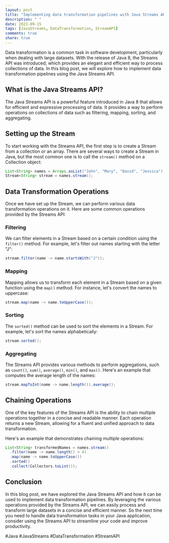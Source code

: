 ```yaml
---
layout: post
title: "Implementing data transformation pipelines with Java Streams API"
description: " "
date: 2023-09-15
tags: [JavaStreams, DataTransformation, StreamAPI]
comments: true
share: true
---
```


Data transformation is a common task in software development, particularly when dealing with large datasets. With the release of Java 8, the Streams API was introduced, which provides an elegant and efficient way to process collections of data. In this blog post, we will explore how to implement data transformation pipelines using the Java Streams API.

## What is the Java Streams API?

The Java Streams API is a powerful feature introduced in Java 8 that allows for efficient and expressive processing of data. It provides a way to perform operations on collections of data such as filtering, mapping, sorting, and aggregating.

## Setting up the Stream

To start working with the Streams API, the first step is to create a Stream from a collection or an array. There are several ways to create a Stream in Java, but the most common one is to call the `stream()` method on a Collection object:

```java
List<String> names = Arrays.asList("John", "Mary", "David", "Jessica");
Stream<String> stream = names.stream();
```

## Data Transformation Operations

Once we have set up the Stream, we can perform various data transformation operations on it. Here are some common operations provided by the Streams API:

### Filtering

We can filter elements in a Stream based on a certain condition using the `filter()` method. For example, let's filter out names starting with the letter "J":

```java
stream.filter(name -> name.startsWith("J"));
```

### Mapping

Mapping allows us to transform each element in a Stream based on a given function using the `map()` method. For instance, let's convert the names to uppercase:

```java
stream.map(name -> name.toUpperCase());
```

### Sorting

The `sorted()` method can be used to sort the elements in a Stream. For example, let's sort the names alphabetically:

```java
stream.sorted();
```

### Aggregating

The Streams API provides various methods to perform aggregations, such as `count()`, `sum()`, `average()`, `min()`, and `max()`. Here's an example that computes the average length of the names:

```java
stream.mapToInt(name -> name.length()).average();
```

## Chaining Operations

One of the key features of the Streams API is the ability to chain multiple operations together in a concise and readable manner. Each operation returns a new Stream, allowing for a fluent and unified approach to data transformation.

Here's an example that demonstrates chaining multiple operations:

```java
List<String> transformedNames = names.stream()
  .filter(name -> name.length() > 4)
  .map(name -> name.toUpperCase())
  .sorted()
  .collect(Collectors.toList());
```

## Conclusion

In this blog post, we have explored the Java Streams API and how it can be used to implement data transformation pipelines. By leveraging the various operations provided by the Streams API, we can easily process and transform large datasets in a concise and efficient manner. So the next time you need to handle data transformation tasks in your Java application, consider using the Streams API to streamline your code and improve productivity.

#Java #JavaStreams #DataTransformation #StreamAPI